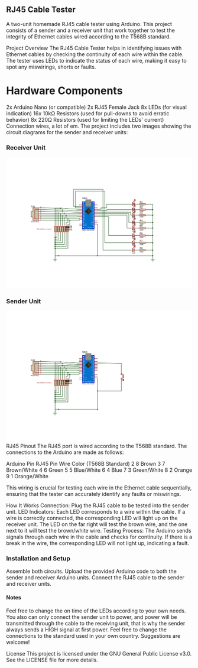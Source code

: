 ## RJ45 Cable Tester
A two-unit homemade RJ45 cable tester using Arduino. This project consists of a sender and a receiver unit that work together to test the integrity of Ethernet cables wired according to the T568B standard.

Project Overview
The RJ45 Cable Tester helps in identifying issues with Ethernet cables by checking the continuity of each wire within the cable. The tester uses LEDs to indicate the status of each wire, making it easy to spot any miswirings, shorts or faults.

# Hardware Components
2x Arduino Nano (or compatible)
2x RJ45 Female Jack
8x LEDs (for visual indication)
16x 10kΩ Resistors (used for pull-downs to avoid erratic behavior)
8x 220Ω Resistors (used for limiting the LEDs' current)
Connection wires, a lot of em.
The project includes two images showing the circuit diagrams for the sender and receiver units:

### Receiver Unit
![Receiver Circuit Diagram](images/receiver_diagram.SVG)

### Sender Unit
![Sender Circuit Diagram](images/sender_diagram.SVG)
RJ45 Pinout
The RJ45 port is wired according to the T568B standard. The connections to the Arduino are made as follows:

Arduino Pin      RJ45 Pin	    Wire Color (T568B Standard)
2	                  8	        Brown
3                   7        	Brown/White
4                   6	        Green
5                  	5         Blue/White
6                  	4        	Blue
7                  	3        	Green/White
8                  	2        	Orange
9                  	1        	Orange/White


This wiring is crucial for testing each wire in the Ethernet cable sequentially, ensuring that the tester can accurately identify any faults or miswirings.

How It Works
Connection: Plug the RJ45 cable to be tested into the sender unit.
LED Indicators: Each LED corresponds to a wire within the cable. If a wire is correctly connected, the corresponding LED will light up on the receiver unit.
The LED on the far right will test the brown wire, and the one next to it will test the brown/white wire.
Testing Process: The Arduino sends signals through each wire in the cable and checks for continuity. If there is a break in the wire, the corresponding LED will not light up, indicating a fault.
### Installation and Setup
Assemble both circuits.
Upload the provided Arduino code to both the sender and receiver Arduino units.
Connect the RJ45 cable to the sender and receiver units.
#### Notes
Feel free to change the on time of the LEDs according to your own needs.
You also can only connect the sender unit to power, and power will be transmitted through the cable to the receiving unit, that is why the sender always sends a HIGH signal at first power.
Feel free to change the connections to the standard used in your own country.
Suggestions are welcome!

License
This project is licensed under the GNU General Public License v3.0. See the LICENSE file for more details.
